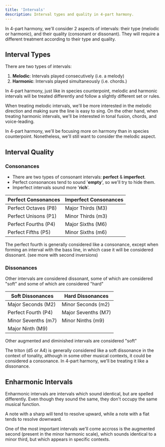 ```yaml
---
title: 'Intervals'
description: Interval types and quality in 4-part harmony.
---
```


In 4-part harmony, we'll consider 2 aspects of intervals: their type (melodic or harmonic), and their quality (consonant or dissonant). They will require a different treatment according to their type and quality.

## Interval Types

There are two types of intervals:

1. **Melodic**: Intervals played consecutively (i.e. a melody)
2. **Harmonic**: Intervals played simultaneously (i.e. chords.)

In 4-part harmony, just like in species counterpoint, melodic and harmonic intervals will be treated differently and follow a slightly different set or rules.

When treating melodic intervals, we'll be more interested in the melodic direction and making sure the line is easy to sing. On the other hand, when treating harmonic intervals, we'll be interested in tonal fusion, chords, and voice-leading.

In 4-part harmony, we'll be focusing more on harmony than in species counterpoint. Nonetheless, we'll still want to consider the melodic aspect.

## Interval Quality

### Consonances

- There are two types of consonant intervals: **perfect** & **imperfect**.
- Perfect consonances tend to sound '**empty**', so we'll try to hide them.
- Imperfect intervals sound more '**rich**'.

| **Perfect Consonances** | **Imperfect Consonances** |
| ----------------------- | ------------------------- |
| Perfect Octaves (P8)    | Major Thirds (M3)         |
| Perfect Unisons (P1)   | Minor Thirds (m3)         |
| Perfect Fourths (P4)    | Major Sixths (M6)         |
| Perfect Fifths (P5)     | Minor Sixths (m6)         |

The perfect fourth is generally considered like a consonance, except when forming an interval with the bass line, in which case it will be considered dissonant. (see more with second inversions)

### Dissonances

Other intervals are considered dissonant, some of which are considered "soft" and some of which are considered "hard"

| **Soft Dissonances** | **Hard Dissonances** |
| -------------------- | -------------------- |
| Major Seconds (M2)   | Minor Seconds (m2)   |
| Perfect Fourth (P4)  | Major Sevenths (M7)  |
| Minor Sevenths (m7)  | Minor Ninths (m9)    |
| Major Ninth (M9)     |                      |

Other augmented and diminished intervals are considered "soft"

The triton (d5 or A4) is generally considered like a soft dissonance in the context of tonality, although in some other musical contexts, it could be considered a consonance. In 4-part harmony, we'll be treating it like a dissonance.

## Enharmonic Intervals

Enharmonic intervals are intervals which sound identical, but are spelled differently. Even though they sound the same, they don't occupy the same musical function.

A note with a sharp will tend to resolve upward, while a note with a flat tends to resolve downward.

One of the most important intervals we'll come accross is the augmented second (present in the minor harmonic scale), which sounds identical to a minor third, but which appears in specific contexts.
